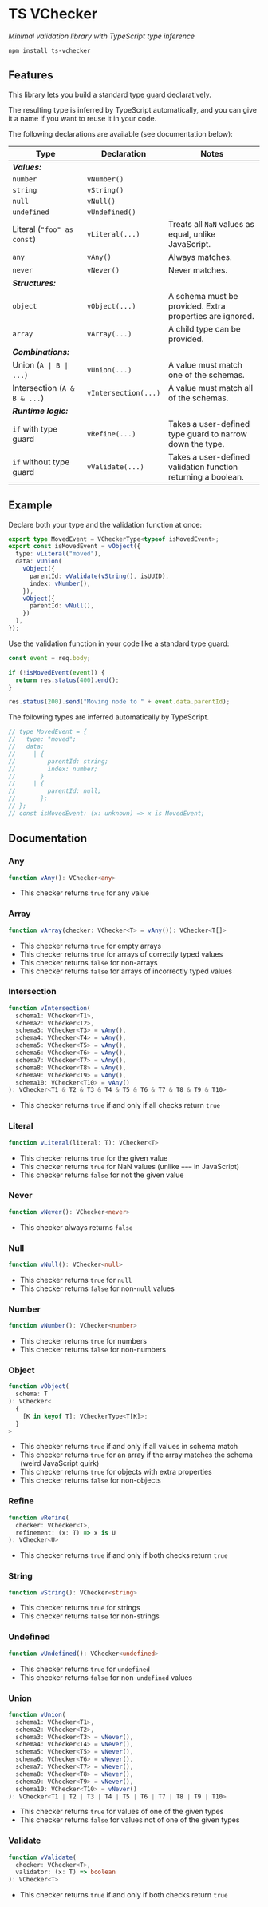 # TS VChecker

_Minimal validation library with TypeScript type inference_

```
npm install ts-vchecker
```

## Features

This library lets you build a standard [type guard](https://www.typescriptlang.org/docs/handbook/advanced-types.html#user-defined-type-guards) declaratively.

The resulting type is inferred by TypeScript automatically, and you can give it a name if you want to reuse it in your code.

The following declarations are available (see documentation below):

| Type                         | Declaration          | Notes                                                         |
| ---------------------------- | -------------------- | ------------------------------------------------------------- |
| **_Values:_**                |                      |                                                               |
| `number`                     | `vNumber()`          |                                                               |
| `string`                     | `vString()`          |                                                               |
| `null`                       | `vNull()`            |                                                               |
| `undefined`                  | `vUndefined()`       |                                                               |
| Literal (`"foo" as const`)   | `vLiteral(...)`      | Treats all `NaN` values as equal, unlike JavaScript.          |
| `any`                        | `vAny()`             | Always matches.                                               |
| `never`                      | `vNever()`           | Never matches.                                                |
| **_Structures:_**            |                      |                                                               |
| `object`                     | `vObject(...)`       | A schema must be provided. Extra properties are ignored.      |
| `array`                      | `vArray(...)`        | A child type can be provided.                                 |
| **_Combinations:_**          |                      |                                                               |
| Union (`A \| B \| ...`)      | `vUnion(...)`        | A value must match one of the schemas.                        |
| Intersection (`A & B & ...`) | `vIntersection(...)` | A value must match all of the schemas.                        |
| **_Runtime logic:_**         |                      |                                                               |
| `if` with type guard         | `vRefine(...)`       | Takes a user-defined type guard to narrow down the type.      |
| `if` without type guard      | `vValidate(...)`     | Takes a user-defined validation function returning a boolean. |

## Example

Declare both your type and the validation function at once:

```ts
export type MovedEvent = VCheckerType<typeof isMovedEvent>;
export const isMovedEvent = vObject({
  type: vLiteral("moved"),
  data: vUnion(
    vObject({
      parentId: vValidate(vString(), isUUID),
      index: vNumber(),
    }),
    vObject({
      parentId: vNull(),
    })
  ),
});
```

Use the validation function in your code like a standard type guard:

```ts
const event = req.body;

if (!isMovedEvent(event)) {
  return res.status(400).end();
}

res.status(200).send("Moving node to " + event.data.parentId);
```

The following types are inferred automatically by TypeScript.

```ts
// type MovedEvent = {
//   type: "moved";
//   data:
//     | {
//         parentId: string;
//         index: number;
//       }
//     | {
//         parentId: null;
//       };
// };
// const isMovedEvent: (x: unknown) => x is MovedEvent;
```

## Documentation

<!-- BEGIN DOC -->

### Any

```ts
function vAny(): VChecker<any>
```

- This checker returns `true` for any value

### Array

```ts
function vArray(checker: VChecker<T> = vAny()): VChecker<T[]>
```

- This checker returns `true` for empty arrays
- This checker returns `true` for arrays of correctly typed values
- This checker returns `false` for non-arrays
- This checker returns `false` for arrays of incorrectly typed values

### Intersection

```ts
function vIntersection(
  schema1: VChecker<T1>,
  schema2: VChecker<T2>,
  schema3: VChecker<T3> = vAny(),
  schema4: VChecker<T4> = vAny(),
  schema5: VChecker<T5> = vAny(),
  schema6: VChecker<T6> = vAny(),
  schema7: VChecker<T7> = vAny(),
  schema8: VChecker<T8> = vAny(),
  schema9: VChecker<T9> = vAny(),
  schema10: VChecker<T10> = vAny()
): VChecker<T1 & T2 & T3 & T4 & T5 & T6 & T7 & T8 & T9 & T10>
```

- This checker returns `true` if and only if all checks return `true`

### Literal

```ts
function vLiteral(literal: T): VChecker<T>
```

- This checker returns `true` for the given value
- This checker returns `true` for NaN values (unlike `===` in JavaScript)
- This checker returns `false` for not the given value

### Never

```ts
function vNever(): VChecker<never>
```

- This checker always returns `false`

### Null

```ts
function vNull(): VChecker<null>
```

- This checker returns `true` for `null`
- This checker returns `false` for non-`null` values

### Number

```ts
function vNumber(): VChecker<number>
```

- This checker returns `true` for numbers
- This checker returns `false` for non-numbers

### Object

```ts
function vObject(
  schema: T
): VChecker<
  {
    [K in keyof T]: VCheckerType<T[K]>;
  }
>
```

- This checker returns `true` if and only if all values in schema match
- This checker returns `true` for an array if the array matches the schema (weird JavaScript quirk)
- This checker returns `true` for objects with extra properties
- This checker returns `false` for non-objects

### Refine

```ts
function vRefine(
  checker: VChecker<T>,
  refinement: (x: T) => x is U
): VChecker<U>
```

- This checker returns `true` if and only if both checks return `true`

### String

```ts
function vString(): VChecker<string>
```

- This checker returns `true` for strings
- This checker returns `false` for non-strings

### Undefined

```ts
function vUndefined(): VChecker<undefined>
```

- This checker returns `true` for `undefined`
- This checker returns `false` for non-`undefined` values

### Union

```ts
function vUnion(
  schema1: VChecker<T1>,
  schema2: VChecker<T2>,
  schema3: VChecker<T3> = vNever(),
  schema4: VChecker<T4> = vNever(),
  schema5: VChecker<T5> = vNever(),
  schema6: VChecker<T6> = vNever(),
  schema7: VChecker<T7> = vNever(),
  schema8: VChecker<T8> = vNever(),
  schema9: VChecker<T9> = vNever(),
  schema10: VChecker<T10> = vNever()
): VChecker<T1 | T2 | T3 | T4 | T5 | T6 | T7 | T8 | T9 | T10>
```

- This checker returns `true` for values of one of the given types
- This checker returns `false` for values not of one of the given types

### Validate

```ts
function vValidate(
  checker: VChecker<T>,
  validator: (x: T) => boolean
): VChecker<T>
```

- This checker returns `true` if and only if both checks return `true`

<!-- END DOC -->
